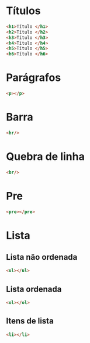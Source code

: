 # Títulos

```html
<h1>Título </h1>
<h2>Título </h2>
<h3>Título </h3>
<h4>Título </h4>
<h5>Título </h5>
<h6>Título </h6>
```

# Parágrafos

```html
<p></p>
```

# Barra

```html
<hr/>
```

# Quebra de linha

```html
<br/>
```

# Pre
```html
<pre></pre>
```

# Lista
## Lista não ordenada

```html
<ul></ul>
```

## Lista ordenada
```html
<ol></ol>
```

## Itens de lista
```html
<li></li>
```